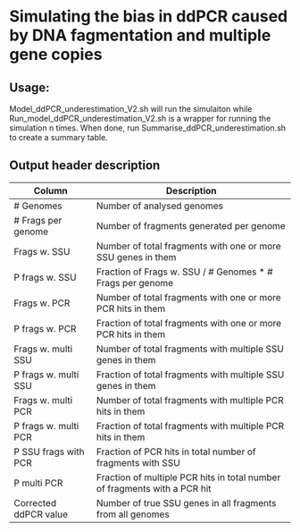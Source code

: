 # Simulating the bias in ddPCR caused by DNA fagmentation and multiple gene copies

## Usage:
Model_ddPCR_underestimation_V2.sh will run the simulaiton while Run_model_ddPCR_underestimation_V2.sh is a wrapper for running the simulation n times.
When done, run Summarise_ddPCR_underestimation.sh to create a summary table.

## Output header description

| Column               | Description                                                             | 
|----------------------|-------------------------------------------------------------------------|
|# Genomes             |Number of analysed genomes                                               |${nGENOMES}
|# Frags per genome    |Number of fragments generated per genome                                 |${nFRAG}
|Frags w. SSU          |Number of total fragments with one or more SSU genes in them             |${nHITs}
|P frags w. SSU        |Fraction of Frags w. SSU / # Genomes * # Frags per genome                |${pHITs}
|Frags w. PCR          |Number of total fragments with one or more PCR hits in them              |${nPCRHits}
|P frags w. PCR        |Fraction of total fragments with one or more PCR hits in them            |${pPCRHits}
|Frags w. multi SSU    |Number of total fragments with multiple SSU genes in them                |${nMultHits}
|P frags w. multi SSU  |Fraction of total fragments with multiple SSU genes in them              |${pMultHits}
|Frags w. multi PCR    |Number of total fragments with multiple PCR hits in them                 |${nMultPCRHits}
|P frags w. multi PCR  |Fraction of total fragments with multiple PCR hits in them               |${pMultPCRHits} 
|P SSU frags with PCR  |Fraction of PCR hits in total number of fragments with SSU               |${pFragWPCR}
|P multi PCR           |Fraction of multiple PCR hits in total number of fragments with a PCR hit|${pFragWMultPCR}
|Corrected ddPCR value |Number of true SSU genes in all fragments from all genomes               |${cddPCR}
